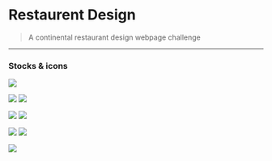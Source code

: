 # Restaurent Design
> A continental restaurant design webpage challenge
***

### Stocks & icons

[![](https://img.shields.io/badge/-CDN%20JS%20Libraries-8042b3.svg?style=flat&colorA=0a0a0a)](https://cdnjs.com/libraries/fontawesome-iconpicker)

[![](https://img.shields.io/badge/-title%20icon-8042b3.svg?style=flat&colorA=0a0a0a)](https://www.favicon.cc/?action=icon&file_id=15288) [![](https://img.shields.io/badge/-Recipe%20sample-29237d.svg?style=flat&colorA=0a0a0a)](https://i.pinimg.com/originals/7a/27/ee/7a27eece46aae0a0e2f4c824907f2f4a.jpg)


[![](https://img.shields.io/badge/-Recipe%20sample-29237d.svg?style=flat&colorA=0a0a0a)](https://i2.wp.com/gardenofaquarius.com/wp-content/uploads/2019/01/brooke-lark-554401-unsplash.jpg?resize=640%2C427&ssl=1) [![](https://img.shields.io/badge/-recipe%20sample%20image-29237d.svg?style=flat&colorA=0a0a0a)](https://static.wixstatic.com/media/6cc160_c75e16d418b5413bb12956dfc1ced6e8~mv2.jpg/v1/fill/w_348,h_232,al_c,q_80,usm_0.66_1.00_0.01/brooke-lark-W9OKrxBqiZA-unsplash-2.webp)


[![](https://img.shields.io/badge/-recipe%20image-29237d.svg?style=flat&colorA=0a0a0a)](https://lh3.googleusercontent.com/proxy/67Q1fOGqm0FmMo1TcCjwE0-FV3iNm0rhI4uNqW5bNwAYQdhUD3O4NMXqgXRPixZAwijZYChmSdSimTvV5cXQgNSt9u_n_9bmp3o6l78A_H_DhL-yP0EFPXabzux9P84eOw5Bt1o_FE6oelDZ3cux7feLuawJKQGgHZHxIQPCm_3IIe2t02j0_p_uGOKG9Hb3eJqFhu5eVqDmnvRl8ErFUXNxO_TpeGRlxGQnAMsF5Q) [![](https://img.shields.io/badge/-sample%20background-29237d.svg?style=flat&colorA=0a0a0a)](https://images.squarespace-cdn.com/content/5c2e3c55cc8fed84a08c0f14/1546825898755-MQHVKB6QAEBSVE0EL918/brooke-lark-210776-unsplash.jpg?format=2500w&content-type=image%2Fjpeg)


[![](https://img.shields.io/badge/-image%20used-29237d.svg?style=flat&colorA=0a0a0a)](https://aspire.fingerprintmarketing.com/wp-content/uploads/2019/05/brooke-lark-500141-unsplash-382x218.jpg)

